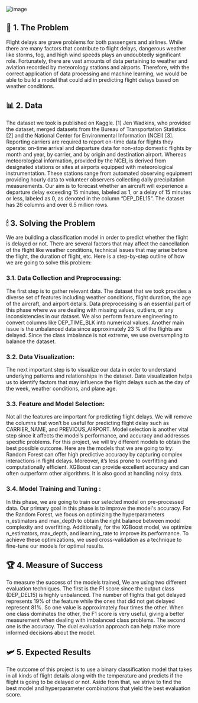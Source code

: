 ![image](https://github.com/Ignatiocalvin/flight_predictions/assets/50834160/4b94c951-e0fa-459f-a444-869ebb3a3dc2)


## 🔨 1. The Problem
Flight delays are grave problems for both passengers and airlines. While there are many factors that contribute to flight delays, dangerous weather like storms, fog, and high wind speeds plays an undoubtedly significant role. Fortunately, there are vast amounts of data pertaining to weather and aviation recorded by meteorology stations and airports. Therefore, with the correct application of data processing and machine learning, we would be able to build a model that could aid in predicting flight delays based on weather conditions.


## 📊 2. Data
The dataset we took is published on Kaggle. [1] Jen Wadkins, who provided the dataset, merged datasets from the Bureau of Transportation Statistics [2] and the National Center for Environmental Information (NCEI) [3]. Reporting carriers are required to report on-time data for flights they operate: on-time arrival and departure data for non-stop domestic flights by month and year, by carrier, and by origin and destination airport. Whereas meteorological information, provided by the NCEI, is derived from designated stations or sites at airports equipped with meteorological instrumentation. These stations range from automated observing equipment providing hourly data to volunteer observers collecting daily precipitation measurements. Our aim is to forecast whether an aircraft will experience a departure delay exceeding 15 minutes, labeled as 1, or a delay of 15 minutes or less, labeled as 0, as denoted in the column “DEP_DEL15”. The dataset has 26 columns and over 6.5 million rows.

## 🕯 3. Solving the Problem
We are building a classification model in order to predict whether the flight is delayed or not. There are several factors that may affect the cancellation of the flight like weather conditions, technical issues that may arise before the flight, the duration of flight, etc. Here is a step-by-step outline of how we are going to solve this problem:


  ### 3.1. Data Collection and Preprocessing:
The first step is to gather relevant data. The dataset that we took provides a diverse set of features including weather conditions, flight duration, the age of the aircraft, and airport details. 
Data preprocessing is an essential part of this phase where we are dealing with missing values, outliers, or any inconsistencies in our dataset. We also perform feature engineering to convert columns like DEP_TIME_BLK into numerical values. Another main issue is the unbalanced data since approximately 23 % of the flights are delayed. Since the class imbalance is not extreme, we use oversampling to balance the dataset. 
  ### 3.2. Data Visualization:
The next important step is to visualize our data in order to understand underlying patterns and relationships in the dataset. Data visualization helps us to identify factors that may influence the flight delays such as the day of the week, weather conditions, and plane age.
  ### 3.3. Feature and Model Selection:
Not all the features are important for predicting flight delays. We will remove the columns that won’t be useful for predicting flight delay such as CARRIER_NAME, and PREVIOUS_AIRPORT. 
Model selection is another vital step since it affects the model’s performance, and accuracy and addresses specific problems. For this project, we will try different models to obtain the best possible outcome. Here are the models that we are going to try:
Random Forest can offer high predictive accuracy by capturing complex interactions in flight delays. Moreover, it’s less prone to overfitting and computationally efficient. 
XGBoost can provide excellent accuracy and can often outperform other algorithms. It is also good at handling noisy data. 

  ### 3.4. Model Training and Tuning :
In this phase, we are going to train our selected model on pre-processed data. Our primary goal in this phase is to improve the model's accuracy. For the Random Forest, we focus on optimizing the hyperparameters n_estimators and max_depth to obtain the right balance between model complexity and overfitting. Additionally, for the XGBoost model, we optimize n_estimators, max_depth, and learning_rate to improve its performance. To achieve these optimizations, we used cross-validation as a technique to fine-tune our models for optimal results. 

## 🏆 4. Measure of Success
To measure the success of the models trained, We are using two different evaluation techniques. The first is the F1 score since the output class (DEP_DEL15) is highly unbalanced. The number of flights that got delayed represents 19% of the feature while the ones that did not get delayed represent 81%. So one value is approximately four times the other. When one class dominates the other, the F1 score is very useful, giving a better measurement when dealing with imbalanced class problems. The second one is the accuracy. The dual evaluation approach can help make more informed decisions about the model.

## 🛩 5. Expected Results
The outcome of this project is to use a binary classification model that takes in all kinds of flight details along with the temperature and predicts if the flight is going to be delayed or not. Aside from that, we strive to find the best model and hyperparameter combinations that yield the best evaluation score.
